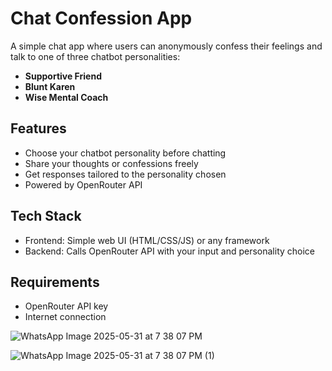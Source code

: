 # Chat Confession App

A simple chat app where users can anonymously confess their feelings and talk to one of three chatbot personalities:

- **Supportive Friend**  
- **Blunt Karen**  
- **Wise Mental Coach**

## Features

- Choose your chatbot personality before chatting  
- Share your thoughts or confessions freely  
- Get responses tailored to the personality chosen  
- Powered by OpenRouter API

## Tech Stack

- Frontend: Simple web UI (HTML/CSS/JS) or any framework  
- Backend: Calls OpenRouter API with your input and personality choice  

## Requirements

- OpenRouter API key  
- Internet connection

![WhatsApp Image 2025-05-31 at 7 38 07 PM](https://github.com/user-attachments/assets/71f3405e-6e1f-4348-af90-18971b4215ad)


![WhatsApp Image 2025-05-31 at 7 38 07 PM (1)](https://github.com/user-attachments/assets/5968f0e6-62a7-4709-8d2b-f25ec722a0f7)

